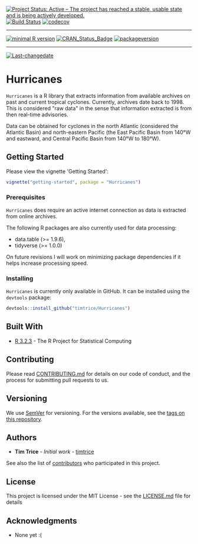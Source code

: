 
[![Project Status: Active – The project has reached a stable, usable state and is being actively developed.](http://www.repostatus.org/badges/latest/active.svg)](http://www.repostatus.org/#active) [![Build Status](https://travis-ci.org/timtrice/Hurricanes.svg?branch=develop)](https://travis-ci.org/timtrice/Hurricanes) [![codecov](https://codecov.io/gh/timtrice/Hurricanes/branch/develop/graph/badge.svg)](https://codecov.io/gh/timtrice/Hurricanes)

------------------------------------------------------------------------

[![minimal R version](https://img.shields.io/badge/R%3E%3D-3.2.3-6666ff.svg)](https://cran.r-project.org/) [![CRAN\_Status\_Badge](http://www.r-pkg.org/badges/version/Hurricanes)](https://cran.r-project.org/package=Hurricanes) [![packageversion](https://img.shields.io/badge/Package%20version-0.1.0-orange.svg?style=flat-square)](commits/develop)

------------------------------------------------------------------------

[![Last-changedate](https://img.shields.io/badge/last%20change-2017--05--12-yellowgreen.svg)](/commits/develop)

Hurricanes
==========

`Hurricanes` is a R library that extracts information from available archives on past and current tropical cyclones. Currently, archives date back to 1998. This is considered "raw data" in the sense that information extracted is from then real-time advisories.

Data can be obtained for cyclones in the north Atlantic (considered the Atlantic Basin) and north-eastern Pacific (the East Pacific Basin from 140°W and eastward, and Central Pacific Basin from 140°W to 180°W).

Getting Started
---------------

Please view the vignette 'Getting Started':

``` r
vignette("getting-started", package = "Hurricanes")
```

### Prerequisites

`Hurricanes` does require an active internet connection as data is extracted from online archives.

The following R packages are also currently used for data processing:

-   data.table (&gt;= 1.9.6),
-   tidyverse (&gt;= 1.0.0)

On future revisions I will work on minimizing package dependencies if it helps increase processing speed.

### Installing

`Hurricanes` is currently only available in GitHub. It can be installed using the `devtools` package:

``` r
devtools::install_github("timtrice/Hurricanes")
```

Built With
----------

-   [R 3.2.3](https://www.r-project.org/) - The R Project for Statistical Computing

Contributing
------------

Please read [CONTRIBUTING.md](https://gist.github.com/timtrice/f2a4c2a020c87669178dad27e73bfce1) for details on our code of conduct, and the process for submitting pull requests to us.

Versioning
----------

We use [SemVer](http://semver.org/) for versioning. For the versions available, see the [tags on this repository](https://github.com/your/project/tags).

Authors
-------

-   **Tim Trice** - *Initial work* - [timtrice](https://github.com/timtrice)

See also the list of [contributors](https://github.com/timtrice/Hurricanes/contributors) who participated in this project.

License
-------

This project is licensed under the MIT License - see the [LICENSE.md](LICENSE.md) file for details

Acknowledgments
---------------

-   None yet :(
